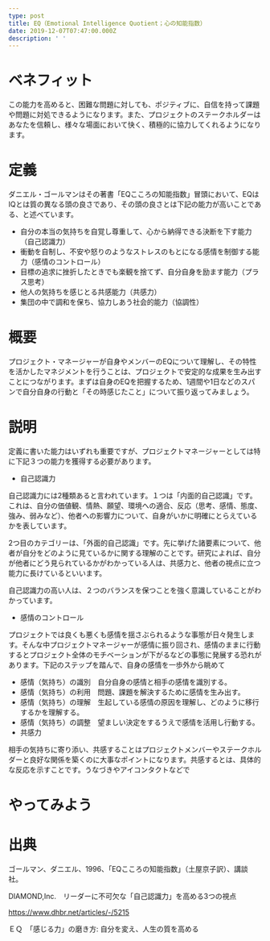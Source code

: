 ```yaml
---
type: post
title: EQ（Emotional Intelligence Quotient；心の知能指数）
date: 2019-12-07T07:47:00.000Z
description: ' '
---
```

# ベネフィット

この能力を高めると、困難な問題に対しても、ポジティブに、自信を持って課題や問題に対処できるようになります。また、プロジェクトのステークホルダーはあなたを信頼し、様々な場面において快く、積極的に協力してくれるようになります。

# 定義

ダニエル・ゴールマンはその著書「EQこころの知能指数」冒頭において、EQはIQとは質の異なる頭の良さであり、その頭の良さとは下記の能力が高いことである、と述べています。

* 自分の本当の気持ちを自覚し尊重して、心から納得できる決断を下す能力（自己認識力）
* 衝動を自制し、不安や怒りのようなストレスのもとになる感情を制御する能力（感情のコントロール）
* 目標の追求に挫折したときでも楽観を捨てず、自分自身を励ます能力（プラス思考）
* 他人の気持ちを感じとる共感能力（共感力）
* 集団の中で調和を保ち、協力しあう社会的能力（協調性）

# 概要

プロジェクト・マネージャーが自身やメンバーのEQについて理解し、その特性を活かしたマネジメントを行うことは、プロジェクトで安定的な成果を生み出すことにつながります。まずは自身のEQを把握するため、1週間や1日などのスパンで自分自身の行動と「その時感じたこと」について振り返ってみましょう。

# 説明

定義に書いた能力はいずれも重要ですが、プロジェクトマネージャーとしては特に下記３つの能力を獲得する必要があります。

* 自己認識力

自己認識力には2種類あると言われています。１つは「内面的自己認識」です。これは、自分の価値観、情熱、願望、環境への適合、反応（思考、感情、態度、強み、弱みなど）、他者への影響力について、自身がいかに明確にとらえているかを表しています。

2つ目のカテゴリーは、「外面的自己認識」です。先に挙げた諸要素について、他者が自分をどのように見ているかに関する理解のことです。研究によれば、自分が他者にどう見られているかがわかっている人は、共感力と、他者の視点に立つ能力に長けているといいます。

自己認識力の高い人は、２つのバランスを保つことを強く意識していることがわかっています。

* 感情のコントロール

プロジェクトでは良くも悪くも感情を揺さぶられるような事態が日々発生します。そんな中プロジェクトマネージャーが感情に振り回され、感情のままに行動するとプロジェクト全体のモチベーションが下がるなどの事態に発展する恐れがあります。下記のステップを踏んで、自身の感情を一歩外から眺めて

* 感情（気持ち）の識別　自分自身の感情と相手の感情を識別する。
* 感情（気持ち）の利用　問題、課題を解決するために感情を生み出す。
* 感情（気持ち）の理解　生起している感情の原因を理解し、どのように移行するかを理解する。
* 感情（気持ち）の調整　望ましい決定をするうえで感情を活用し行動する。
* 共感力

相手の気持ちに寄り添い、共感することはプロジェクトメンバーやステークホルダーと良好な関係を築くのに大事なポイントになります。共感するとは、具体的な反応を示すことです。うなづきやアイコンタクトなどで

# やってみよう

# 出典

ゴールマン、ダニエル、1996、「EQこころの知能指数」（土屋京子訳）、講談社。

DIAMOND,Inc.　リーダーに不可欠な「自己認識力」を高める3つの視点

https://www.dhbr.net/articles/-/5215

ＥＱ　「感じる力」の磨き方: 自分を変え、人生の質を高める
